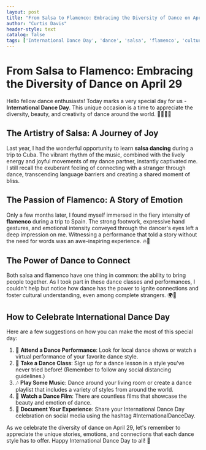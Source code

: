 ```yaml
---
layout: post
title: "From Salsa to Flamenco: Embracing the Diversity of Dance on April 29"
author: "Curtis Davis"
header-style: text
catalog: false
tags: ['International Dance Day', 'dance', 'salsa', 'flamenco', 'cultural exchange', 'social connection']
---
```


# From Salsa to Flamenco: Embracing the Diversity of Dance on April 29

Hello fellow dance enthusiasts! Today marks a very special day for us - **International Dance Day**. This unique occasion is a time to appreciate the diversity, beauty, and creativity of dance around the world. 💃🏽🕺🏼

## The Artistry of Salsa: A Journey of Joy

Last year, I had the wonderful opportunity to learn **salsa dancing** during a trip to Cuba. The vibrant rhythm of the music, combined with the lively energy and joyful movements of my dance partner, instantly captivated me. I still recall the exuberant feeling of connecting with a stranger through dance, transcending language barriers and creating a shared moment of bliss.

## The Passion of Flamenco: A Story of Emotion

Only a few months later, I found myself immersed in the fiery intensity of **flamenco** during a trip to Spain. The strong footwork, expressive hand gestures, and emotional intensity conveyed through the dancer's eyes left a deep impression on me. Witnessing a performance that told a story without the need for words was an awe-inspiring experience. 🔥👏

## The Power of Dance to Connect

Both salsa and flamenco have one thing in common: the ability to bring people together. As I took part in these dance classes and performances, I couldn't help but notice how dance has the power to ignite connections and foster cultural understanding, even among complete strangers.  🌍💖

## How to Celebrate International Dance Day

Here are a few suggestions on how you can make the most of this special day:

1. 🌟 **Attend a Dance Performance**: Look for local dance shows or watch a virtual performance of your favorite dance style.
2. 👟 **Take a Dance Class**: Sign up for a dance lesson in a style you've never tried before! (Remember to follow any social distancing guidelines.)
3. 🎶 **Play Some Music**: Dance around your living room or create a dance playlist that includes a variety of styles from around the world.
4. 🎥 **Watch a Dance Film**: There are countless films that showcase the beauty and emotion of dance.
5. 📸 **Document Your Experience**: Share your International Dance Day celebration on social media using the hashtag #InternationalDanceDay.

As we celebrate the diversity of dance on April 29, let's remember to appreciate the unique stories, emotions, and connections that each dance style has to offer. Happy International Dance Day to all! 🎉